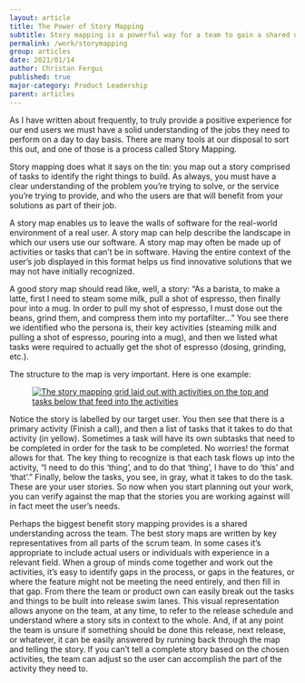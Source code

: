 ```yaml
---
layout: article
title: The Power of Story Mapping
subtitle: Story mapping is a powerful way for a team to gain a shared understanding of what they need to build. 
permalink: /work/storymapping
group: articles
date: 2021/01/14
author: Christan Fergus
published: true
major-category: Product Leadership
parent: articles
---
```


As I have written about frequently, to truly provide a positive experience for our end users we must have a solid understanding of the jobs they need to perform on a day to day basis. There are many tools at our disposal to sort this out, and one of those is a process called Story Mapping. 

Story mapping does what it says on the tin: you map out a story comprised of tasks to identify  the right things to build. As always, you must have a clear understanding of the problem you’re trying to solve, or the service you’re trying to provide, and who the users are that will benefit from your solutions as part of their job. 

A story map enables us to leave the walls of software for the real-world environment of a real user. A story map can help describe the landscape in which our users use our software. A story map may often be made up of activities or tasks that can’t be in software. Having the entire context of the user’s job displayed in this format helps us find innovative solutions that we may not have initially recognized. 

A good story map should read like, well, a story: “As a barista, to make a latte, first I need to steam some milk, pull a shot of espresso, then finally pour into a mug. In order to pull my shot of espresso, I must dose out the beans, grind them, and compress them into my portafilter…” You see there we identified who the persona is, their key activities (steaming milk and pulling a shot of espresso, pouring into a mug), and then we listed what tasks were required to actually get the shot of espresso (dosing, grinding, etc.). 

The structure to the map is very important. Here is one example:

<figure class="article--figure--wide">
    <a href="" class="no-wrapping"><img src="https://res.cloudinary.com/fergd/image/upload/v1614897590/fergdblog/storymapping.png" alt="The story mapping grid laid out with activities on the top and tasks below that feed into the activities"></a>
</figure>

Notice the story is labelled by our target user. You then see that there is a primary activity (Finish a call), and then a list of tasks that it takes to do that activity (in yellow). Sometimes a task will have its own subtasks that need to be completed in order for the task to be completed. No worries! the format allows for that. The key thing to recognize is that each task flows up into the activity, “I need to do this ‘thing’, and to do that ‘thing’, I have to do ‘this’ and ‘that’.” Finally, below the tasks, you see, in gray, what it takes to do the task. These are your user stories. So now when you start planning out your work, you can verify against the map that the stories you are working against will in fact meet the user’s needs. 

Perhaps the biggest benefit story mapping provides is a shared understanding across the team. The best story maps are written by key representatives from all parts of the scrum team. In some cases it’s appropriate to include actual users or individuals with experience in a relevant  field. When a group of minds come together and work out the activities, it’s easy to identify gaps in the process, or gaps in the features, or where the feature might not be meeting the need entirely, and then fill in that gap. From there the team or product own can easily break out the tasks and things to be built into release swim lanes. This visual representation allows anyone on the team, at any time, to refer to the release schedule and understand where a story sits in context to the whole. And, if at any point the team is unsure if something should be done this release, next release, or whatever, it can be easily answered by running back through the map and telling the story. If you can’t tell a complete story based on the chosen activities, the team can adjust so the user can accomplish the part of the activity they need to. 
